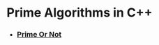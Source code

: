 # **Prime Algorithms in C++**

- ### **[Prime Or Not](https://github.com/rudra-404/DSA/blob/main/Searching/Prime%20Or%20Not/)**